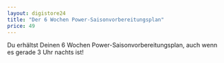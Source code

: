 ```yaml
---
layout: digistore24
title: "Der 6 Wochen Power-Saisonvorbereitungsplan"
price: 49
---
```

<p>Du erh&#xE4;ltst Deinen 6 Wochen Power-Saisonvorbereitungsplan, auch wenn es gerade 3 Uhr nachts ist!</p>